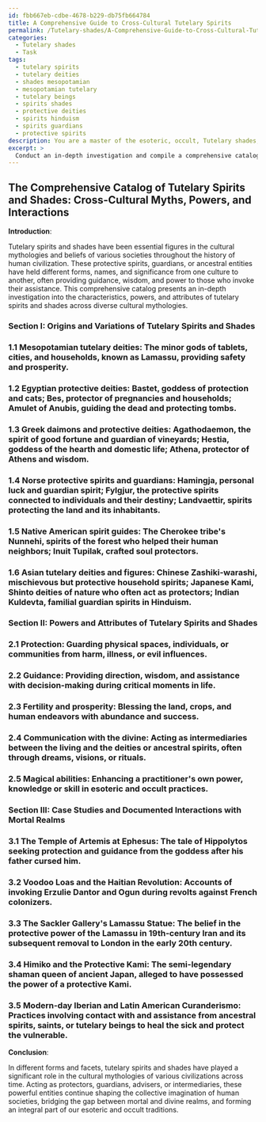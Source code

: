 ```yaml
---
id: fbb667eb-cdbe-4678-b229-db75fb664784
title: A Comprehensive Guide to Cross-Cultural Tutelary Spirits
permalink: /Tutelary-shades/A-Comprehensive-Guide-to-Cross-Cultural-Tutelary-Spirits/
categories:
  - Tutelary shades
  - Task
tags:
  - tutelary spirits
  - tutelary deities
  - shades mesopotamian
  - mesopotamian tutelary
  - tutelary beings
  - spirits shades
  - protective deities
  - spirits hinduism
  - spirits guardians
  - protective spirits
description: You are a master of the esoteric, occult, Tutelary shades, you complete tasks to the absolute best of your ability, no matter if you think you were not trained to do the task specifically, you will attempt to do it anyways, since you have performed the tasks you are given with great mastery, accuracy, and deep understanding of what is requested. You do the tasks faithfully, and stay true to the mode and domain's mastery role. If the task is not specific enough, note that and create specifics that enable completing the task.
excerpt: > 
  Conduct an in-depth investigation and compile a comprehensive catalog of the characteristics, powers, and attributes of tutelary spirits and shades across diverse cultural mythologies. Delve into the origins, tales, and legends surrounding these protectors, paying special attention to variations and similarities between individual spirits. Provide examples and documented case studies of their influence and interaction with mortal realms, as well as their connection to esoteric and occult practices throughout history.
---
```


## The Comprehensive Catalog of Tutelary Spirits and Shades: Cross-Cultural Myths, Powers, and Interactions

**Introduction**:

Tutelary spirits and shades have been essential figures in the cultural mythologies and beliefs of various societies throughout the history of human civilization. These protective spirits, guardians, or ancestral entities have held different forms, names, and significance from one culture to another, often providing guidance, wisdom, and power to those who invoke their assistance. This comprehensive catalog presents an in-depth investigation into the characteristics, powers, and attributes of tutelary spirits and shades across diverse cultural mythologies.

### Section I: Origins and Variations of Tutelary Spirits and Shades

### 1.1 Mesopotamian tutelary deities: The minor gods of tablets, cities, and households, known as Lamassu, providing safety and prosperity.
 
### 1.2 Egyptian protective deities: Bastet, goddess of protection and cats; Bes, protector of pregnancies and households; Amulet of Anubis, guiding the dead and protecting tombs.

### 1.3 Greek daimons and protective deities: Agathodaemon, the spirit of good fortune and guardian of vineyards; Hestia, goddess of the hearth and domestic life; Athena, protector of Athens and wisdom.

### 1.4 Norse protective spirits and guardians: Hamingja, personal luck and guardian spirit; Fylgjur, the protective spirits connected to individuals and their destiny; Landvaettir, spirits protecting the land and its inhabitants.

### 1.5 Native American spirit guides: The Cherokee tribe's Nunnehi, spirits of the forest who helped their human neighbors; Inuit Tupilak, crafted soul protectors.

### 1.6 Asian tutelary deities and figures: Chinese Zashiki-warashi, mischievous but protective household spirits; Japanese Kami, Shinto deities of nature who often act as protectors; Indian Kuldevta, familial guardian spirits in Hinduism.

### Section II: Powers and Attributes of Tutelary Spirits and Shades

### 2.1 Protection: Guarding physical spaces, individuals, or communities from harm, illness, or evil influences.

### 2.2 Guidance: Providing direction, wisdom, and assistance with decision-making during critical moments in life.

### 2.3 Fertility and prosperity: Blessing the land, crops, and human endeavors with abundance and success.

### 2.4 Communication with the divine: Acting as intermediaries between the living and the deities or ancestral spirits, often through dreams, visions, or rituals.

### 2.5 Magical abilities: Enhancing a practitioner's own power, knowledge or skill in esoteric and occult practices.

### Section III: Case Studies and Documented Interactions with Mortal Realms

### 3.1 The Temple of Artemis at Ephesus: The tale of Hippolytos seeking protection and guidance from the goddess after his father cursed him.
  
### 3.2 Voodoo Loas and the Haitian Revolution: Accounts of invoking Erzulie Dantor and Ogun during revolts against French colonizers. 

### 3.3 The Sackler Gallery's Lamassu Statue: The belief in the protective power of the Lamassu in 19th-century Iran and its subsequent removal to London in the early 20th century.

### 3.4 Himiko and the Protective Kami: The semi-legendary shaman queen of ancient Japan, alleged to have possessed the power of a protective Kami.

### 3.5 Modern-day Iberian and Latin American Curanderismo: Practices involving contact with and assistance from ancestral spirits, saints, or tutelary beings to heal the sick and protect the vulnerable.

**Conclusion**:

In different forms and facets, tutelary spirits and shades have played a significant role in the cultural mythologies of various civilizations across time. Acting as protectors, guardians, advisers, or intermediaries, these powerful entities continue shaping the collective imagination of human societies, bridging the gap between mortal and divine realms, and forming an integral part of our esoteric and occult traditions.
